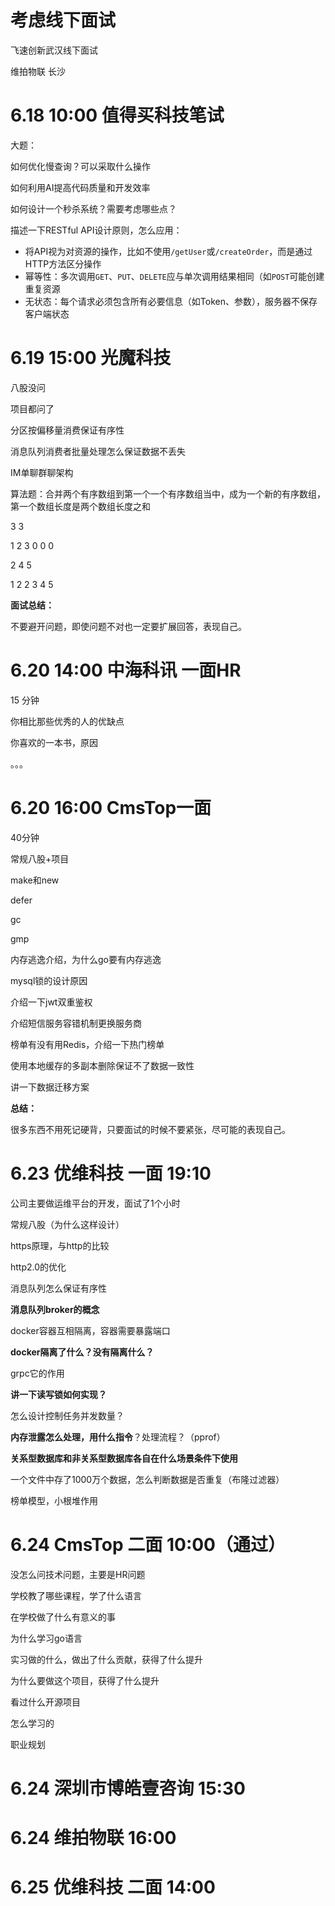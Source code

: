 # 考虑线下面试

飞速创新武汉线下面试

维拍物联 长沙

# 6.18 10:00 值得买科技笔试

大题：

如何优化慢查询？可以采取什么操作

如何利用AI提高代码质量和开发效率

如何设计一个秒杀系统？需要考虑哪些点？

描述一下RESTful API设计原则，怎么应用：

- 将API视为对资源的操作，比如不使用`/getUser`或`/createOrder`，而是通过HTTP方法区分操作
- 幂等性：多次调用`GET`、`PUT`、`DELETE`应与单次调用结果相同（如`POST`可能创建重复资源
- 无状态：每个请求必须包含所有必要信息（如Token、参数），服务器不保存客户端状态

# 6.19 15:00 光魔科技

八股没问

项目都问了

分区按偏移量消费保证有序性

消息队列消费者批量处理怎么保证数据不丢失

IM单聊群聊架构

算法题：合并两个有序数组到第一个一个有序数组当中，成为一个新的有序数组，第一个数组长度是两个数组长度之和

3 3 

1 2 3 0 0 0

2 4 5

1 2 2 3 4 5



**面试总结：**

不要避开问题，即使问题不对也一定要扩展回答，表现自己。

# 6.20 14:00 中海科讯 一面HR 

15 分钟

你相比那些优秀的人的优缺点

你喜欢的一本书，原因

。。。

# 6.20 16:00 CmsTop一面

40分钟

常规八股+项目

make和new

defer 

gc

gmp

内存逃逸介绍，为什么go要有内存逃逸

mysql锁的设计原因

介绍一下jwt双重鉴权

介绍短信服务容错机制更换服务商

榜单有没有用Redis，介绍一下热门榜单

使用本地缓存的多副本删除保证不了数据一致性

讲一下数据迁移方案



**总结：**

很多东西不用死记硬背，只要面试的时候不要紧张，尽可能的表现自己。

# 6.23 优维科技 一面 19:10 

公司主要做运维平台的开发，面试了1个小时

常规八股（为什么这样设计）

https原理，与http的比较

http2.0的优化

消息队列怎么保证有序性

**消息队列broker的概念**

docker容器互相隔离，容器需要暴露端口

**docker隔离了什么？没有隔离什么？**

grpc它的作用

**讲一下读写锁如何实现？**

怎么设计控制任务并发数量？

**内存泄露怎么处理，用什么指令**？处理流程？（pprof）

**关系型数据库和非关系型数据库各自在什么场景条件下使用**

一个文件中存了1000万个数据，怎么判断数据是否重复（布隆过滤器）

榜单模型，小根堆作用

# 6.24 CmsTop 二面 10:00（通过）

没怎么问技术问题，主要是HR问题

学校教了哪些课程，学了什么语言

在学校做了什么有意义的事

为什么学习go语言

实习做的什么，做出了什么贡献，获得了什么提升

为什么要做这个项目，获得了什么提升

看过什么开源项目

怎么学习的

职业规划

# 6.24 深圳市博皓壹咨询 15:30

# 6.24 维拍物联 16:00

# 6.25 优维科技 二面 14:00